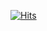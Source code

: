 [![Hits](https://hits.seeyoufarm.com/api/count/incr/badge.svg?url=https%3A%2F%2Fgithub.com%2FWeb-Hacker403%2Fshell-backdoor-list&count_bg=%2379C83D&title_bg=%23555555&icon=&icon_color=%23E7E7E7&title=hits&edge_flat=false)](https://hits.seeyoufarm.com)
